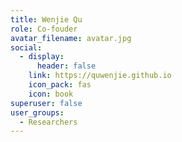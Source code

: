 ```yaml
---
title: Wenjie Qu
role: Co-fouder
avatar_filename: avatar.jpg
social:
  - display:
      header: false
    link: https://quwenjie.github.io
    icon_pack: fas
    icon: book
superuser: false
user_groups:
  - Researchers
---
```

